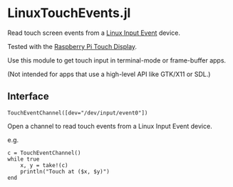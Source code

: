 # LinuxTouchEvents.jl

Read touch screen events from a [Linux Input Event](https://www.kernel.org/doc/html/v4.14/input/input.html) device.

Tested with the [Raspberry Pi Touch Display](https://www.raspberrypi.org/documentation/hardware/display/README.md).

Use this module to get touch input in terminal-mode or frame-buffer apps.

(Not intended for apps that use a high-level API like GTK/X11 or SDL.)


## Interface


```
TouchEventChannel([dev="/dev/input/event0"])
```

Open a channel to read touch events from a Linux Input Event device.

e.g.

```
c = TouchEventChannel()
while true
    x, y = take!(c)
    println("Touch at ($x, $y)")
end
```

